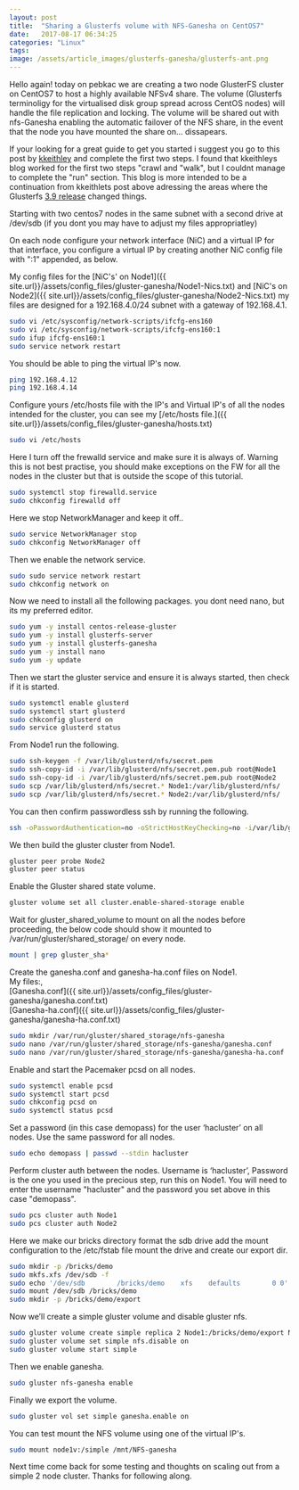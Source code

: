 ```yaml
---
layout: post
title:  "Sharing a Glusterfs volume with NFS-Ganesha on CentOS7"
date:   2017-08-17 06:34:25
categories: "Linux"
tags: 
image: /assets/article_images/glusterfs-ganesha/glusterfs-ant.png
---
```


Hello again! today on pebkac we are creating a two node GlusterFS cluster on CentOS7 to host a highly available NFSv4 share. The volume (Glusterfs terminoligy for the virtualised disk group spread across CentOS nodes) will handle the file replication and locking. The volume will be shared out with nfs-Ganesha enabling the automatic failover of the NFS share, in the event that the node you have mounted the share on... dissapears.

If your looking for a great guide to get you started i suggest you go to this post by [kkeithley](http://blog.gluster.org/2015/10/linux-scale-out-nfsv4-using-nfs-ganesha-and-glusterfs-one-step-at-a-time/) and complete the first two steps. I found that kkeithleys blog worked for the first two steps "crawl and "walk", but I couldnt manage to complete the "run" section.  This blog is more intended to be a continuation from kkeithlets post above adressing the areas where the Glusterfs [3.9 release](https://gluster.readthedocs.io/en/latest/release-notes/3.9.0/) changed things.

Starting with two centos7 nodes in the same subnet with a second drive at /dev/sdb (if you dont you may have to adjust my files appropriatley) 
 
On each node configure your network interface (NiC) and a virtual IP for that interface, you configure a virtual IP by creating another NiC config file with ":1" appended, as below.

My config files for the [NiC's' on Node1]({{ site.url}}/assets/config_files/gluster-ganesha/Node1-Nics.txt) and [NiC's on Node2]({{ site.url}}/assets/config_files/gluster-ganesha/Node2-Nics.txt) my files are designed for a 192.168.4.0/24 subnet with a gateway of 192.168.4.1.

```bash
sudo vi /etc/sysconfig/network-scripts/ifcfg-ens160  
sudo vi /etc/sysconfig/network-scripts/ifcfg-ens160:1 
sudo ifup ifcfg-ens160:1
sudo service network restart 
```
You should be able to ping the virtual IP's now.

```bash 
ping 192.168.4.12 
ping 192.168.4.14 

``` 
   
Configure yours /etc/hosts file with the IP's and Virtual IP's of all the nodes intended for the cluster, you can see my [/etc/hosts file.]({{ site.url}}/assets/config_files/gluster-ganesha/hosts.txt)


```bash
sudo vi /etc/hosts 
```

Here I turn off the frewalld service and make sure it is always of. Warning this is not best practise, you should make exceptions on the FW for all the nodes in the cluster but that is outside the scope of this tutorial.

```bash
sudo systemctl stop firewalld.service   
sudo chkconfig firewalld off  
```

Here we stop NetworkManager and keep it off..

```bash  
sudo service NetworkManager stop  
sudo chkconfig NetworkManager off  
```

Then we enable the network service.

```bash  
sudo sudo service network restart   
sudo chkconfig network on  
```

Now we need to install all the following packages. you dont need nano, but its my preferred editor.

```bash
sudo yum -y install centos-release-gluster  
sudo yum -y install glusterfs-server   
sudo yum -y install glusterfs-ganesha    
sudo yum -y install nano  
sudo yum -y update
``` 
 
Then we start the gluster service and ensure it is always started, then check if it is started.

```bash  
sudo systemctl enable glusterd 
sudo systemctl start glusterd
sudo chkconfig glusterd on
sudo service glusterd status  
 ```

From Node1 run the following.

```bash
sudo ssh-keygen -f /var/lib/glusterd/nfs/secret.pem
sudo ssh-copy-id -i /var/lib/glusterd/nfs/secret.pem.pub root@Node1
sudo ssh-copy-id -i /var/lib/glusterd/nfs/secret.pem.pub root@Node2
sudo scp /var/lib/glusterd/nfs/secret.* Node1:/var/lib/glusterd/nfs/ 
sudo scp /var/lib/glusterd/nfs/secret.* Node2:/var/lib/glusterd/nfs/
```
You can then confirm passwordless ssh by running the following.

```bash
ssh -oPasswordAuthentication=no -oStrictHostKeyChecking=no -i/var/lib/glusterd/nfs/secret.pem root@Node2  
``` 
 
We then build the gluster cluster from Node1.

```bash 
gluster peer probe Node2 
gluster peer status 
```

Enable the Gluster shared state volume.

```bash
gluster volume set all cluster.enable-shared-storage enable  
 ```

Wait for gluster_shared_volume to mount on all the nodes before proceeding, the below code should show it mounted to /var/run/gluster/shared_storage/ on every node.

```bash
mount | grep gluster_sha*
```

Create the ganesha.conf and ganesha-ha.conf files on Node1.
<br>My files:,<br>
[Ganesha.conf]({{ site.url}}/assets/config_files/gluster-ganesha/ganesha.conf.txt)
<br>[Ganesha-ha.conf]({{ site.url}}/assets/config_files/gluster-ganesha/ganesha-ha.conf.txt)

```bash
sudo mkdir /var/run/gluster/shared_storage/nfs-ganesha 
sudo nano /var/run/gluster/shared_storage/nfs-ganesha/ganesha.conf  
sudo nano /var/run/gluster/shared_storage/nfs-ganesha/ganesha-ha.conf 
```

Enable and start the Pacemaker pcsd on all nodes.

```bash   
sudo systemctl enable pcsd 
sudo systemctl start pcsd 
sudo chkconfig pcsd on 
sudo systemctl status pcsd 
```

Set a password (in this case demopass) for the user ‘hacluster’ on all nodes. Use the same password for all nodes.

```bash
sudo echo demopass | passwd --stdin hacluster  
```

Perform cluster auth between the nodes. Username is ‘hacluster’, Password is the one you used in the precious step, run this on Node1. You will need to enter the username "hacluster" and the password you set above in this case "demopass".

```bash
sudo pcs cluster auth Node1 
sudo pcs cluster auth Node2  
```

Here we make our bricks directory format the sdb drive add the mount configuration to the /etc/fstab file mount the drive and create our export dir.

```bash
sudo mkdir -p /bricks/demo  
sudo mkfs.xfs /dev/sdb -f 
sudo echo '/dev/sdb        /bricks/demo    xfs    defaults        0 0' >> /etc/fstab 
sudo mount /dev/sdb /bricks/demo  
sudo mkdir -p /bricks/demo/export 
```

Now we’ll create a simple gluster volume and disable gluster nfs.

```bash 
sudo gluster volume create simple replica 2 Node1:/bricks/demo/export Node2:/bricks/demo/export 
sudo gluster volume set simple nfs.disable on  
sudo gluster volume start simple  
```

Then we enable ganesha.

```bash 
sudo gluster nfs-ganesha enable  
```

Finally we export the volume.

 ```bash
sudo gluster vol set simple ganesha.enable on 
```

 You can test mount the NFS volume using one of the virtual IP's.

 ```bash
sudo mount node1v:/simple /mnt/NFS-ganesha 
 ```

Next time come back for some testing and thoughts on scaling out from a simple 2 node cluster. Thanks for following along.
 
 
 
 